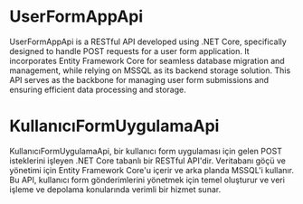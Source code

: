 # UserFormAppApi
UserFormAppApi is a RESTful API developed using .NET Core, specifically designed to handle POST requests for a user form application. It incorporates Entity Framework Core for seamless database migration and management, while relying on MSSQL as its backend storage solution. This API serves as the backbone for managing user form submissions and ensuring efficient data processing and storage.

# KullanıcıFormUygulamaApi
KullanıcıFormUygulamaApi, bir kullanıcı form uygulaması için gelen POST isteklerini işleyen .NET Core tabanlı bir RESTful API'dir. Veritabanı göçü ve yönetimi için Entity Framework Core'u içerir ve arka planda MSSQL'i kullanır. Bu API, kullanıcı form gönderimlerini yönetmek için temel oluşturur ve veri işleme ve depolama konularında verimli bir hizmet sunar.




